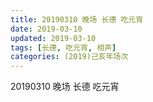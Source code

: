 ```yaml
---
title: 20190310 晚场 长德 吃元宵
date: 2019-03-10
updated: 2019-03-10
tags: [长德, 吃元宵, 相声]
categories: (2019)己亥年场次
---
```

20190310 晚场 长德 吃元宵